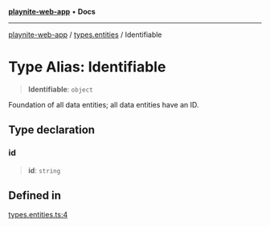 [**playnite-web-app**](../../README.md) • **Docs**

***

[playnite-web-app](../../README.md) / [types.entities](../README.md) / Identifiable

# Type Alias: Identifiable

> **Identifiable**: `object`

Foundation of all data entities; all data entities have an ID.

## Type declaration

### id

> **id**: `string`

## Defined in

[types.entities.ts:4](https://github.com/andrew-codes/playnite-web/blob/8e4fb0564dac8f04f0ec7b3de8bb1500c246dd52/apps/playnite-web/src/server/data/types.entities.ts#L4)
